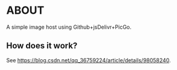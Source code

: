 # ABOUT
A simple image host using Github+jsDelivr+PicGo.

## How does it work?
See https://blog.csdn.net/qq_36759224/article/details/98058240.

